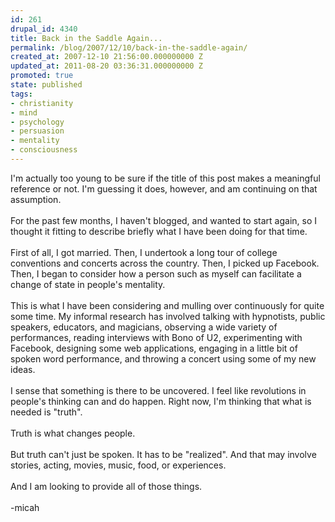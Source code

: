 ```yaml
---
id: 261
drupal_id: 4340
title: Back in the Saddle Again...
permalink: /blog/2007/12/10/back-in-the-saddle-again/
created_at: 2007-12-10 21:56:00.000000000 Z
updated_at: 2011-08-20 03:36:31.000000000 Z
promoted: true
state: published
tags:
- christianity
- mind
- psychology
- persuasion
- mentality
- consciousness
---
```

I'm actually too young to be sure if the title of this post makes a meaningful reference or not. I'm guessing it does, however, and am continuing on that assumption.<br /><br />For the past few months, I haven't blogged, and wanted to start again, so I thought it fitting to describe briefly what I have been doing for that time.<br /><br />First of all, I got married. Then, I undertook a long tour of college conventions and concerts across the country. Then, I picked up Facebook. Then, I began to consider how a person such as myself can facilitate a change of state in people's mentality.<br /><br />This is what I have been considering and mulling over continuously for quite some time. My informal research has involved talking with hypnotists, public speakers, educators, and magicians, observing a wide variety of performances, reading interviews with Bono of U2, experimenting with Facebook, designing some web applications, engaging in a little bit of spoken word performance, and throwing a concert using some of my new ideas.<br /><br />I sense that something is there to be uncovered. I feel like revolutions in people's thinking can and do happen. Right now, I'm thinking that what is needed is "truth".<br /><br />Truth is what changes people.<br /><br />But truth can't just be spoken. It has to be "realized". And that may involve stories, acting, movies, music, food, or experiences.<br /><br />And I am looking to provide all of those things.<br /><br />-micah
